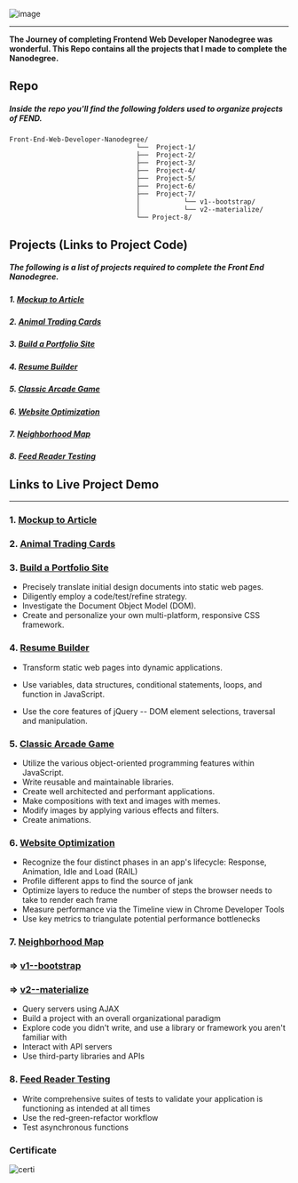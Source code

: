 ![image]

[image]:https://raw.githubusercontent.com/jaikathuria/Front-End-Web-Developer-Nanodegree/master/readme/header.png "Frontend Web Developer"
_________________________
**The Journey of completing Frontend Web Developer Nanodegree was wonderful. This Repo contains all the projects that I made to complete the Nanodegree.**


## Repo

##### Inside the repo you'll find the following folders used to organize projects of FEND.

```
Front-End-Web-Developer-Nanodegree/
                                └──  Project-1/
                                ├──  Project-2/
                                ├──  Project-3/
                                ├──  Project-4/
                                ├──  Project-5/
                                ├──  Project-6/
                                ├──  Project-7/
                                │           └── v1--bootstrap/
                                │           └── v2--materialize/
                                └── Project-8/
```

## Projects (Links to Project Code)

##### The following is a list of projects required to complete the Front End Nanodegree.
##### 1. [Mockup to Article](https://github.com/jaikathuria/Front-End-Web-Developer-Nanodegree/tree/master/Project-1)
##### 2. [Animal Trading Cards](https://github.com/jaikathuria/Front-End-Web-Developer-Nanodegree/tree/master/Project-2)
##### 3. [Build a Portfolio Site](https://github.com/jaikathuria/Front-End-Web-Developer-Nanodegree/tree/master/Project-3)
##### 4. [Resume Builder](https://github.com/jaikathuria/Front-End-Web-Developer-Nanodegree/tree/master/Project-4)
##### 5. [Classic Arcade Game](https://github.com/jaikathuria/Front-End-Web-Developer-Nanodegree/tree/master/Project-5)
##### 6. [Website Optimization](https://github.com/jaikathuria/Front-End-Web-Developer-Nanodegree/tree/master/Project-6)
##### 7. [Neighborhood Map](https://github.com/jaikathuria/Front-End-Web-Developer-Nanodegree/tree/master/Project-7)
##### 8. [Feed Reader Testing](https://github.com/jaikathuria/Front-End-Web-Developer-Nanodegree/tree/master/Project-8)

## Links to Live Project Demo
____________________________________________________________________________________________
### 1. [Mockup to Article](https://jaikathuria.github.io/Front-End-Web-Developer-Nanodegree/Project-1/)
### 2. [Animal Trading Cards](https://jaikathuria.github.io/Front-End-Web-Developer-Nanodegree/Project-2/)
### 3. [Build a Portfolio Site](https://jaikathuria.github.io/Front-End-Web-Developer-Nanodegree/Project-3/)
  *  Precisely translate initial design documents into static web pages.
  *  Diligently employ a code/test/refine strategy.
  *  Investigate the Document Object Model (DOM).
  *  Create and personalize your own multi-platform, responsive CSS framework.
### 4. [Resume Builder](https://jaikathuria.github.io/Front-End-Web-Developer-Nanodegree/Project-4/)

  *  Transform static web pages into dynamic applications.

  *  Use variables, data structures, conditional statements, loops, and function in JavaScript.

  *  Use the core features of jQuery -- DOM element selections, traversal and manipulation.

### 5. [Classic Arcade Game](https://jaikathuria.github.io/Front-End-Web-Developer-Nanodegree/Project-5/)

  *  Utilize the various object-oriented programming features within JavaScript.
  *  Write reusable and maintainable libraries.
  *  Create well architected and performant applications.
  *  Make compositions with text and images with memes.
  *  Modify images by applying various effects and filters.
  *  Create animations.

### 6. [Website Optimization](https://jaikathuria.github.io/Front-End-Web-Developer-Nanodegree/Project-6/)
  *  Recognize the four distinct phases in an app's lifecycle: Response, Animation, Idle and Load (RAIL)
  *  Profile different apps to find the source of jank
  *  Optimize layers to reduce the number of steps the browser needs to take to render each frame
  *  Measure performance via the Timeline view in Chrome Developer Tools
  *  Use key metrics to triangulate potential performance bottlenecks
### 7. [Neighborhood Map](#)
### =>  [v1--bootstrap](https://jaikathuria.github.io/Front-End-Web-Developer-Nanodegree/Project-7/v1--bootstrap/)
### =>  [v2--materialize](https://jaikathuria.github.io/Front-End-Web-Developer-Nanodegree/Project-7/v2--materialize/)
 *  Query servers using AJAX
 *  Build a project with an overall organizational paradigm
 *  Explore code you didn't write, and use a library or framework you aren't familiar with
 *  Interact with API servers
 *  Use third-party libraries and APIs
### 8. [Feed Reader Testing](https://jaikathuria.github.io/Front-End-Web-Developer-Nanodegree/Project-8/)
  *  Write comprehensive suites of tests to validate your application is functioning as intended at all times
  *  Use the red-green-refactor workflow
  *  Test asynchronous functions

### Certificate

![certi]

[certi]:https://raw.githubusercontent.com/jaikathuria/Front-End-Web-Developer-Nanodegree/master/readme/certificate_new.png "Certificate"
